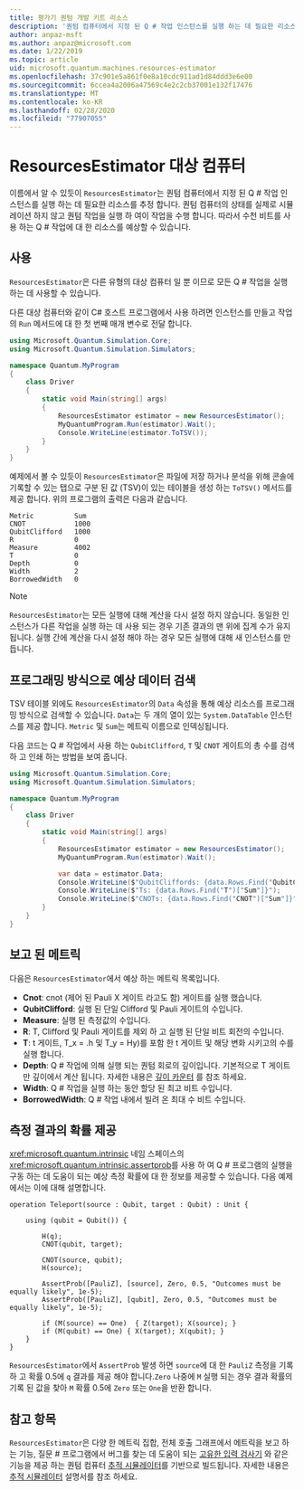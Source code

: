 ```yaml
---
title: 평가기 퀀텀 개발 키트 리소스
description: '퀀텀 컴퓨터에서 지정 된 Q # 작업 인스턴스를 실행 하는 데 필요한 리소스를 예측 하는 평가기 리소스에 대해 알아봅니다.'
author: anpaz-msft
ms.author: anpaz@microsoft.com
ms.date: 1/22/2019
ms.topic: article
uid: microsoft.quantum.machines.resources-estimator
ms.openlocfilehash: 37c901e5a861f0e8a10cdc911ad1d84ddd3e6e00
ms.sourcegitcommit: 6ccea4a2006a47569c4e2c2cb37001e132f17476
ms.translationtype: MT
ms.contentlocale: ko-KR
ms.lasthandoff: 02/28/2020
ms.locfileid: "77907055"
---
```

# <a name="the-resourcesestimator-target-machine"></a>ResourcesEstimator 대상 컴퓨터

이름에서 알 수 있듯이 `ResourcesEstimator`는 퀀텀 컴퓨터에서 지정 된 Q # 작업 인스턴스를 실행 하는 데 필요한 리소스를 추정 합니다.
퀀텀 컴퓨터의 상태를 실제로 시뮬레이션 하지 않고 퀀텀 작업을 실행 하 여이 작업을 수행 합니다. 따라서 수천 비트를 사용 하는 Q # 작업에 대 한 리소스를 예상할 수 있습니다.

## <a name="usage"></a>사용

`ResourcesEstimator`은 다른 유형의 대상 컴퓨터 일 뿐 이므로 모든 Q # 작업을 실행 하는 데 사용할 수 있습니다. 

다른 대상 컴퓨터와 같이 C# 호스트 프로그램에서 사용 하려면 인스턴스를 만들고 작업의 `Run` 메서드에 대 한 첫 번째 매개 변수로 전달 합니다.

```csharp
using Microsoft.Quantum.Simulation.Core;
using Microsoft.Quantum.Simulation.Simulators;

namespace Quantum.MyProgram
{
    class Driver
    {
        static void Main(string[] args)
        {
            ResourcesEstimator estimator = new ResourcesEstimator();
            MyQuantumProgram.Run(estimator).Wait();
            Console.WriteLine(estimator.ToTSV());
        }
    }
}
```

예제에서 볼 수 있듯이 `ResourcesEstimator`은 파일에 저장 하거나 분석을 위해 콘솔에 기록할 수 있는 탭으로 구분 된 값 (TSV)이 있는 테이블을 생성 하는 `ToTSV()` 메서드를 제공 합니다. 위의 프로그램의 출력은 다음과 같습니다.

```Output
Metric          Sum
CNOT            1000
QubitClifford   1000
R               0
Measure         4002
T               0
Depth           0
Width           2
BorrowedWidth   0
```

> [!NOTE]
> `ResourcesEstimator`는 모든 실행에 대해 계산을 다시 설정 하지 않습니다. 동일한 인스턴스가 다른 작업을 실행 하는 데 사용 되는 경우 기존 결과의 맨 위에 집계 수가 유지 됩니다.
> 실행 간에 계산을 다시 설정 해야 하는 경우 모든 실행에 대해 새 인스턴스를 만듭니다.


## <a name="programmatically-retrieving-the-estimated-data"></a>프로그래밍 방식으로 예상 데이터 검색

TSV 테이블 외에도 `ResourcesEstimator`의 `Data` 속성을 통해 예상 리소스를 프로그래밍 방식으로 검색할 수 있습니다. `Data`는 두 개의 열이 있는 `System.DataTable` 인스턴스를 제공 합니다. `Metric` 및 `Sum`는 메트릭 이름으로 인덱싱됩니다.

다음 코드는 Q # 작업에서 사용 하는 `QubitClifford`, `T` 및 `CNOT` 게이트의 총 수를 검색 하 고 인쇄 하는 방법을 보여 줍니다.

```csharp
using Microsoft.Quantum.Simulation.Core;
using Microsoft.Quantum.Simulation.Simulators;

namespace Quantum.MyProgram
{
    class Driver
    {
        static void Main(string[] args)
        {
            ResourcesEstimator estimator = new ResourcesEstimator();
            MyQuantumProgram.Run(estimator).Wait();

            var data = estimator.Data;
            Console.WriteLine($"QubitCliffords: {data.Rows.Find("QubitClifford")["Sum"]}");
            Console.WriteLine($"Ts: {data.Rows.Find("T")["Sum"]}");
            Console.WriteLine($"CNOTs: {data.Rows.Find("CNOT")["Sum"]}");
        }
    }
}
```

## <a name="metrics-reported"></a>보고 된 메트릭

다음은 `ResourcesEstimator`에서 예상 하는 메트릭 목록입니다.

* __Cnot__: cnot (제어 된 Pauli X 게이트 라고도 함) 게이트를 실행 했습니다.
* __QubitClifford__: 실행 된 단일 Clifford 및 Pauli 게이트의 수입니다.
* __Measure__: 실행 된 측정값의 수입니다.
* __R__: T, Clifford 및 Pauli 게이트를 제외 하 고 실행 된 단일 비트 회전의 수입니다.
* __T__: t 게이트, T_x = .h 및 T_y = Hy)를 포함 한 t 게이트 및 해당 변화 시키고의 수를 실행 합니다.
* __Depth__: Q # 작업에 의해 실행 되는 퀀텀 회로의 깊이입니다. 기본적으로 T 게이트만 깊이에서 계산 됩니다. 자세한 내용은 [깊이 카운터](xref:microsoft.quantum.machines.qc-trace-simulator.depth-counter) 를 참조 하세요.
* __Width__: Q # 작업을 실행 하는 동안 할당 된 최고 비트 수입니다.
* __BorrowedWidth__: Q # 작업 내에서 빌려 온 최대 수 비트 수입니다.


## <a name="providing-the-probability-of-measurement-outcomes"></a>측정 결과의 확률 제공

<xref:microsoft.quantum.intrinsic> 네임 스페이스의 <xref:microsoft.quantum.intrinsic.assertprob>를 사용 하 여 Q # 프로그램의 실행을 구동 하는 데 도움이 되는 예상 측정 확률에 대 한 정보를 제공할 수 있습니다. 다음 예제에서는 이에 대해 설명합니다.

```qsharp
operation Teleport(source : Qubit, target : Qubit) : Unit {

    using (qubit = Qubit()) {

        H(q);
        CNOT(qubit, target);

        CNOT(source, qubit);
        H(source);

        AssertProb([PauliZ], [source], Zero, 0.5, "Outcomes must be equally likely", 1e-5);
        AssertProb([PauliZ], [qubit], Zero, 0.5, "Outcomes must be equally likely", 1e-5);

        if (M(source) == One)  { Z(target); X(source); }
        if (M(qubit) == One) { X(target); X(qubit); }
    }
}
```

`ResourcesEstimator`에서 `AssertProb` 발생 하면 `source`에 대 한 `PauliZ` 측정을 기록 하 고 확률 0.5에 `q` 결과를 제공 해야 합니다.`Zero` 나중에 `M` 실행 되는 경우 결과 확률의 기록 된 값을 찾아 `M` 확률 0.5에 `Zero` 또는 `One`을 반환 합니다.


## <a name="see-also"></a>참고 항목

`ResourcesEstimator`은 다양 한 메트릭 집합, 전체 호출 그래프에서 메트릭을 보고 하는 기능, 질문 # 프로그램에서 버그를 찾는 데 도움이 되는 [고유한 입력 검사기](xref:microsoft.quantum.machines.qc-trace-simulator.distinct-inputs) 와 같은 기능을 제공 하는 퀀텀 컴퓨터 [추적 시뮬레이터](xref:microsoft.quantum.machines.qc-trace-simulator.intro)를 기반으로 빌드됩니다. 자세한 내용은 [추적 시뮬레이터](xref:microsoft.quantum.machines.qc-trace-simulator.intro) 설명서를 참조 하세요.

